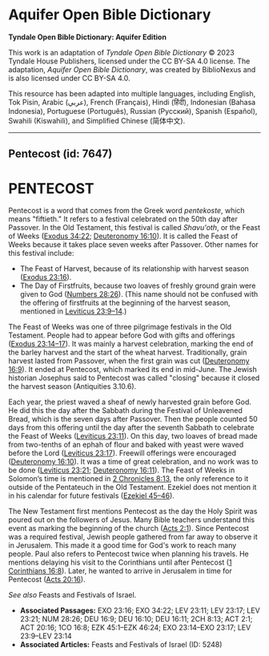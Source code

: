 # Aquifer Open Bible Dictionary

**Tyndale Open Bible Dictionary: Aquifer Edition**

This work is an adaptation of *Tyndale Open Bible Dictionary* © 2023 Tyndale House Publishers, licensed under the CC BY\-SA 4\.0 license. The adaptation, *Aquifer Open Bible Dictionary*, was created by BiblioNexus and is also licensed under CC BY\-SA 4\.0\.

This resource has been adapted into multiple languages, including English, Tok Pisin, Arabic (عربي), French (Français), Hindi (हिंदी), Indonesian (Bahasa Indonesia), Portuguese (Português), Russian (Русский), Spanish (Español), Swahili (Kiswahili), and Simplified Chinese (简体中文).



--------------------------------

## Pentecost (id: 7647)

PENTECOST
=========

Pentecost is a word that comes from the Greek word *pentekoste*, which means "fiftieth." It refers to a festival celebrated on the 50th day after Passover. In the Old Testament, this festival is called *Shavu'oth*, or the Feast of Weeks ([Exodus 34:22](https://ref.ly/Exod34:22); [Deuteronomy 16:10](https://ref.ly/Deut16:10)). It is called the Feast of Weeks because it takes place seven weeks after Passover. Other names for this festival include: 

* The Feast of Harvest, because of its relationship with harvest season ([Exodus 23:16](https://ref.ly/Exod23:16)).
* The Day of Firstfruits, because two loaves of freshly ground grain were given to God ([Numbers 28:26](https://ref.ly/Num28:26)). (This name should not be confused with the offering of firstfruits at the beginning of the harvest season, mentioned in [Leviticus 23:9–14](https://ref.ly/Lev23:9-Lev23:14).)

The Feast of Weeks was one of three pilgrimage festivals in the Old Testament. People had to appear before God with gifts and offerings ([Exodus 23:14–17](https://ref.ly/Exod23:14-Exod23:17)). It was mainly a harvest celebration, marking the end of the barley harvest and the start of the wheat harvest. Traditionally, grain harvest lasted from Passover, when the first grain was cut ([Deuteronomy 16:9](https://ref.ly/Deut16:9)). It ended at Pentecost, which marked its end in mid\-June. The Jewish historian Josephus said to Pentecost was called "closing" because it closed the harvest season (Antiquities 3\.10\.6\).

Each year, the priest waved a sheaf of newly harvested grain before God. He did this the day after the Sabbath during the Festival of Unleavened Bread, which is the seven days after Passover. Then the people counted 50 days from this offering until the day after the seventh Sabbath to celebrate the Feast of Weeks ([Leviticus 23:11](https://ref.ly/Lev23:11)). On this day, two loaves of bread made from two\-tenths of an ephah of flour and baked with yeast were waved before the Lord ([Leviticus 23:17](https://ref.ly/Lev23:17)). Freewill offerings were encouraged ([Deuteronomy 16:10](https://ref.ly/Deut16:10)). It was a time of great celebration, and no work was to be done ([Leviticus 23:21](https://ref.ly/Lev23:21); [Deuteronomy 16:11](https://ref.ly/Deut16:11)). The Feast of Weeks in Solomon’s time is mentioned in [2 Chronicles 8:13](https://ref.ly/2Chr8:13), the only reference to it outside of the Pentateuch in the Old Testament. Ezekiel does not mention it in his calendar for future festivals ([Ezekiel 45–46](https://ref.ly/Ezek45:1-Ezek46:24)).

The New Testament first mentions Pentecost as the day the Holy Spirit was poured out on the followers of Jesus. Many Bible teachers understand this event as marking the beginning of the church ([Acts 2:1](https://ref.ly/Acts2:1)). Since Pentecost was a required festival, Jewish people gathered from far away to observe it in Jerusalem. This made it a good time for God's work to reach many people. Paul also refers to Pentecost twice when planning his travels. He mentions delaying his visit to the Corinthians until after Pentecost ([1 Corinthians 16:8](https://ref.ly/1Cor16:8)). Later, he wanted to arrive in Jerusalem in time for Pentecost ([Acts 20:16](https://ref.ly/Acts20:16)).

*See also* Feasts and Festivals of Israel.

* **Associated Passages:** EXO 23:16; EXO 34:22; LEV 23:11; LEV 23:17; LEV 23:21; NUM 28:26; DEU 16:9; DEU 16:10; DEU 16:11; 2CH 8:13; ACT 2:1; ACT 20:16; 1CO 16:8; EZK 45:1–EZK 46:24; EXO 23:14–EXO 23:17; LEV 23:9–LEV 23:14
* **Associated Articles:** Feasts and Festivals of Israel (ID: 5248)

